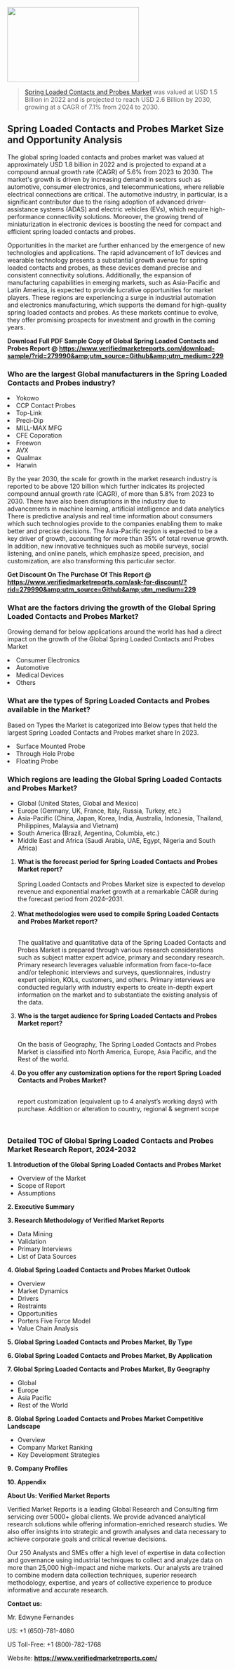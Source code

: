<img src="https://ffe5etoiles.com/wp-content/uploads/2024/12/MST1-300x171.png" alt="" width="300" height="171" class="alignnone size-medium wp-image-20088" /><blockquote><p><p><a href="https://www.verifiedmarketreports.com/download-sample/?rid=279990&utm_source=Github&utm_medium=229" target="_blank">Spring Loaded Contacts and Probes Market</a> was valued at USD 1.5 Billion in 2022 and is projected to reach USD 2.6 Billion by 2030, growing at a CAGR of 7.1% from 2024 to 2030.</p></blockquote><p><h2>Spring Loaded Contacts and Probes Market Size and Opportunity Analysis</h2><p>The global spring loaded contacts and probes market was valued at approximately USD 1.8 billion in 2022 and is projected to expand at a compound annual growth rate (CAGR) of 5.6% from 2023 to 2030. The market's growth is driven by increasing demand in sectors such as automotive, consumer electronics, and telecommunications, where reliable electrical connections are critical. The automotive industry, in particular, is a significant contributor due to the rising adoption of advanced driver-assistance systems (ADAS) and electric vehicles (EVs), which require high-performance connectivity solutions. Moreover, the growing trend of miniaturization in electronic devices is boosting the need for compact and efficient spring loaded contacts and probes.</p><p>Opportunities in the market are further enhanced by the emergence of new technologies and applications. The rapid advancement of IoT devices and wearable technology presents a substantial growth avenue for spring loaded contacts and probes, as these devices demand precise and consistent connectivity solutions. Additionally, the expansion of manufacturing capabilities in emerging markets, such as Asia-Pacific and Latin America, is expected to provide lucrative opportunities for market players. These regions are experiencing a surge in industrial automation and electronics manufacturing, which supports the demand for high-quality spring loaded contacts and probes. As these markets continue to evolve, they offer promising prospects for investment and growth in the coming years.</p></p><p class=""><strong>Download Full PDF Sample Copy of Global Spring Loaded Contacts and Probes Report @ <a href="https://www.verifiedmarketreports.com/download-sample/?rid=279990&amp;utm_source=Github&amp;utm_medium=229" target="_blank">https://www.verifiedmarketreports.com/download-sample/?rid=279990&amp;utm_source=Github&amp;utm_medium=229</a></strong></p><h3 id="" class="">Who are the largest Global manufacturers in the Spring Loaded Contacts and Probes industry?</h3><p><li>Yokowo</li><li> CCP Contact Probes</li><li> Top-Link</li><li> Preci-Dip</li><li> MILL-MAX MFG</li><li> CFE Coporation</li><li> Freewon</li><li> AVX</li><li> Qualmax</li><li> Harwin</li></p><div class=""><div class="" dir="" data-message-author-role="" data-message-id="" data-message-model-slug=""><div class=""><div class=""><div class=""><div class="" dir="" data-message-author-role="" data-message-id="" data-message-model-slug=""><div class=""><div class=""><p>By the year 2030, the scale for growth in the market research industry is reported to be above 120 billion which further indicates its projected compound annual growth rate (CAGR), of more than 5.8% from 2023 to 2030. There have also been disruptions in the industry due to advancements in machine learning, artificial intelligence and data analytics There is predictive analysis and real time information about consumers which such technologies provide to the companies enabling them to make better and precise decisions. The Asia-Pacific region is expected to be a key driver of growth, accounting for more than 35% of total revenue growth. In addition, new innovative techniques such as mobile surveys, social listening, and online panels, which emphasize speed, precision, and customization, are also transforming this particular sector.</p><p><strong>Get Discount On The Purchase Of This Report @&nbsp; <a href="https://www.verifiedmarketreports.com/ask-for-discount/?rid=279990&amp;utm_source=Github&amp;utm_medium=229" target="_blank">https://www.verifiedmarketreports.com/ask-for-discount/?rid=279990&amp;utm_source=Github&amp;utm_medium=229</a></strong></p></div></div></div></div></div></div></div></div><h3 id="" class="">What are the factors driving the growth of the Global Spring Loaded Contacts and Probes Market?</h3><p id="" class="">Growing demand for below applications around the world has had a direct impact on the growth of the Global Spring Loaded Contacts and Probes Market</p><p id="" class=""><li>Consumer Electronics</li><li> Automotive</li><li> Medical Devices</li><li> Others</li></p><h3 id="" class="">What are the types of Spring Loaded Contacts and Probes available in the Market?</h3><p id="" class="">Based on Types the Market is categorized into Below types that held the largest Spring Loaded Contacts and Probes market share In 2023.</p><p id="" class=""><li>Surface Mounted Probe</li><li> Through Hole Probe</li><li> Floating Probe</li></p><h3 id="" class="">Which regions are leading the Global Spring Loaded Contacts and Probes Market?</h3><ul><li>Global (United States, Global and Mexico)</li><li>Europe (Germany, UK, France, Italy, Russia, Turkey, etc.)</li><li>Asia-Pacific (China, Japan, Korea, India, Australia, Indonesia, Thailand, Philippines, Malaysia and Vietnam)</li><li>South America (Brazil, Argentina, Columbia, etc.)</li><li>Middle East and Africa (Saudi Arabia, UAE, Egypt, Nigeria and South Africa)</li></ul><p><ol><li><strong>What is the forecast period for Spring Loaded Contacts and Probes Market report?<br /></strong><br /><span data-sheets-root="1" data-sheets-value="{&quot;1&quot;:2,&quot;2&quot;:&quot;XXXX size is expected to develop revenue and exponential market growth at a remarkable CAGR during the forecast period from 2024&ndash;2030.&quot;}" data-sheets-userformat="{&quot;2&quot;:12674,&quot;4&quot;:{&quot;1&quot;:2,&quot;2&quot;:16776960},&quot;10&quot;:2,&quot;11&quot;:0,&quot;15&quot;:&quot;Arial&quot;,&quot;16&quot;:12}">Spring Loaded Contacts and Probes Market size is expected to develop revenue and exponential market growth at a remarkable CAGR during the forecast period from 2024&ndash;2031.</span><br /><br /></li><li><strong>What methodologies were used to compile Spring Loaded Contacts and Probes Market report?<br /><br /></strong><p>The qualitative and quantitative data of the&nbsp;Spring Loaded Contacts and Probes Market is prepared through various research considerations such as subject matter expert advice, primary and secondary research. Primary research leverages valuable information from face-to-face and/or telephonic interviews and surveys, questionnaires, industry expert opinion, KOLs, customers, and others. Primary interviews are conducted regularly with industry experts to create in-depth expert information on the market and to substantiate the existing analysis of the data.&nbsp;</p></li><li><strong>Who is the target audience for Spring Loaded Contacts and Probes Market report?<br /><br /></strong><p>On the basis of Geography, The&nbsp;Spring Loaded Contacts and Probes Market is classified into North America, Europe, Asia Pacific, and the Rest of the world.</p></li><li><strong>Do you offer any customization options for the report Spring Loaded Contacts and Probes Market?<br /><br /></strong><p>report customization (equivalent up to 4 analyst&rsquo;s working days) with purchase. Addition or alteration to country, regional &amp; segment scope</p><p>&nbsp;</p></li></ol></p><h3 id="" class="">Detailed TOC of Global Spring Loaded Contacts and Probes Market Research Report, 2024-2032</h3><p id="" class=""><strong>1. Introduction of the Global Spring Loaded Contacts and Probes Market</strong></p><ul><li>Overview of the Market</li><li>Scope of Report</li><li>Assumptions</li></ul><p id="" class=""><strong>2. Executive Summary</strong></p><p id="" class=""><strong>3. Research Methodology of&nbsp;Verified Market Reports</strong></p><ul><li>Data Mining</li><li>Validation</li><li>Primary Interviews</li><li>List of Data Sources</li></ul><p id="" class=""><strong>4. Global Spring Loaded Contacts and Probes Market Outlook</strong></p><ul><li>Overview</li><li>Market Dynamics</li><li>Drivers</li><li>Restraints</li><li>Opportunities</li><li>Porters Five Force Model</li><li>Value Chain Analysis</li></ul><p id="" class=""><strong>5. Global Spring Loaded Contacts and Probes Market, By&nbsp;Type</strong></p><p id="" class=""><strong>6. Global Spring Loaded Contacts and Probes Market, By Application</strong></p><p id="" class=""><strong>7. Global Spring Loaded Contacts and Probes Market, By Geography</strong></p><ul><li>Global</li><li>Europe</li><li>Asia Pacific</li><li>Rest of the World</li></ul><p id="" class=""><strong>8. Global Spring Loaded Contacts and Probes Market Competitive Landscape</strong></p><ul><li>Overview</li><li>Company Market Ranking</li><li>Key Development Strategies</li></ul><p id="" class=""><strong>9. Company Profiles</strong></p><p id="" class=""><strong>10. Appendix</strong></p><p id="" class=""><strong>About Us: Verified Market Reports</strong></p><p id="" class="">Verified Market Reports is a leading Global Research and Consulting firm servicing over 5000+ global clients. We provide advanced analytical research solutions while offering information-enriched research studies. We also offer insights into strategic and growth analyses and data necessary to achieve corporate goals and critical revenue decisions.</p><p id="" class="">Our 250 Analysts and SMEs offer a high level of expertise in data collection and governance using industrial techniques to collect and analyze data on more than 25,000 high-impact and niche markets. Our analysts are trained to combine modern data collection techniques, superior research methodology, expertise, and years of collective experience to produce informative and accurate research.</p><p id="" class=""><strong>Contact us:</strong></p><p id="" class="">Mr. Edwyne Fernandes</p><p id="" class="">US: +1 (650)-781-4080</p><p id="" class="">US Toll-Free: +1 (800)-782-1768</p><p id="" class="">Website: <a target="" data-test-app-aware-link=""><strong>https://www.verifiedmarketreports.com/</strong></a></p>
